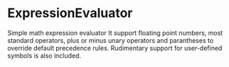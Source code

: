 # ExpressionEvaluator
Simple math expression evaluator
It support floating point numbers, most standard operators, plus or minus unary operators and parantheses to override default precedence rules. Rudimentary support for user-defined symbols is also included.
